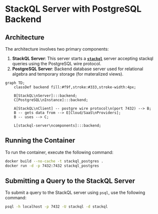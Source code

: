 # StackQL Server with PostgreSQL Backend

## Architecture

The architecture involves two primary components:

1. **StackQL Server**: This server starts a [__`stackql`__](https://github.com/stackql/stackql) server accepting stackql queries using the PostgreSQL wire protocol.
2. **PostgreSQL Server**: Backend database server used for relational algebra and temporary storage (for materalized views).

```mermaid
graph TD;
    classDef backend fill:#f9f,stroke:#333,stroke-width:4px;
    
    B[StackQL\nServer]:::backend;
    C[PostgreSQL\nInstance]:::backend;
    
    A[StackQL\nClient] -- postgre wire protocol\n(port 7432) --> B;
    B -- gets data from --> E[Cloud/SaaS\nProviders];
    B -- uses --> C;
    
    L[stackql-server\ncomponents]:::backend;
```

## Running the Container

To run the container, execute the following command:

```bash
docker build --no-cache -t stackql_postgres .
docker run -d -p 7432:7432 stackql_postgres
```

## Submitting a Query to the StackQL Server

To submit a query to the StackQL server using `psql`, use the following command:

```bash
psql -h localhost -p 7432 -U stackql -d stackql
```

